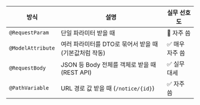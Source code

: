 
| 방식                | 설명                                  | 실무 선호도    |
| ----------------- | ----------------------------------- | --------- |
| `@RequestParam`   | 단일 파라미터 받을 때                        | 🔹 자주 씀   |
| `@ModelAttribute` | 여러 파라미터를 DTO로 묶어서 받을 때 (기본값처럼 작동)   | ✅ 매우 자주 씀 |
| `@RequestBody`    | JSON 등 Body 전체를 객체로 받을 때 (REST API) | ✅ 실무 대세   |
| `@PathVariable`   | URL 경로 값 받을 때 (`/notice/{id}`)      | ✅ 자주 씀    |
